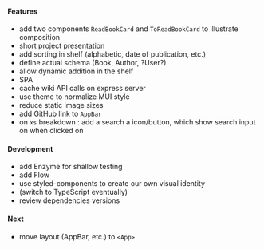 #### Features
* add two components `ReadBookCard` and `ToReadBookCard` to illustrate composition
* short project presentation
* add sorting in shelf (alphabetic, date of publication, etc.)
* define actual schema (Book, Author, ?User?)
* allow dynamic addition in the shelf
* SPA
* cache wiki API calls on express server
* use theme to normalize MUI style
* reduce static image sizes
* add GitHub link to `AppBar`
* on `xs` breakdown : add a search a icon/button, which show search input on when clicked on 

#### Development
* add Enzyme for shallow testing
* add Flow
* use styled-components to create our own visual identity
* (switch to TypeScript eventually)
* review dependencies versions

#### Next
* move layout (AppBar, etc.) to `<App>`